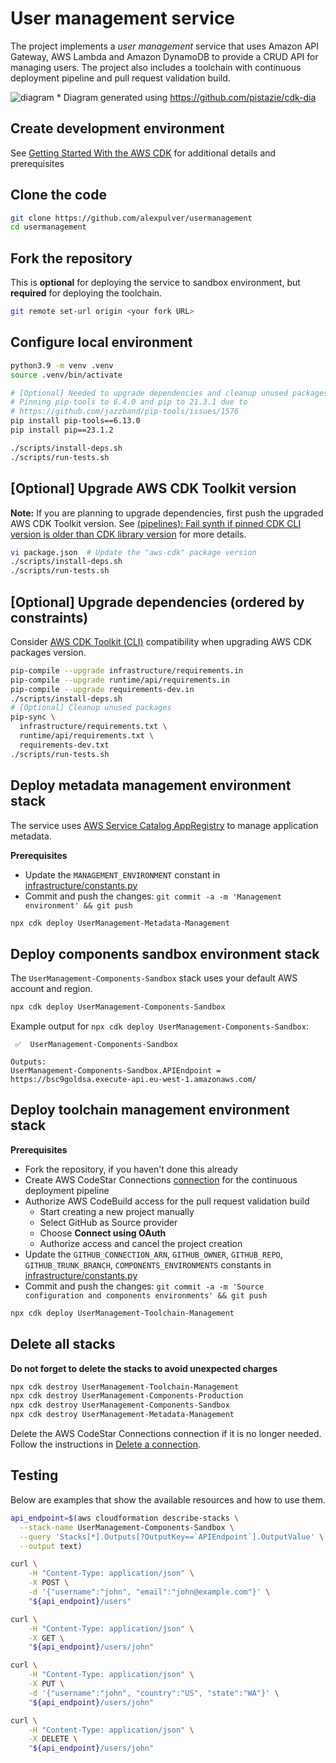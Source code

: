 # User management service
The project implements a *user management* service that uses Amazon API Gateway, 
AWS Lambda and Amazon DynamoDB to provide a CRUD API for managing users. The project 
also includes a toolchain with continuous deployment pipeline and pull request 
validation build.

![diagram](https://github.com/alexpulver/usermanagement/assets/4362270/c80dab6d-2921-4d69-9838-b9be0eccd40f)
\* Diagram generated using https://github.com/pistazie/cdk-dia

## Create development environment
See [Getting Started With the AWS CDK](https://docs.aws.amazon.com/cdk/latest/guide/getting_started.html)
for additional details and prerequisites

## Clone the code
```bash
git clone https://github.com/alexpulver/usermanagement
cd usermanagement
```

## Fork the repository
This is **optional** for deploying the service to sandbox environment, but 
**required** for deploying the toolchain.

```bash
git remote set-url origin <your fork URL>
```

## Configure local environment
```bash
python3.9 -m venv .venv
source .venv/bin/activate

# [Optional] Needed to upgrade dependencies and cleanup unused packages
# Pinning pip-tools to 6.4.0 and pip to 21.3.1 due to
# https://github.com/jazzband/pip-tools/issues/1576
pip install pip-tools==6.13.0
pip install pip==23.1.2

./scripts/install-deps.sh
./scripts/run-tests.sh
```

## [Optional] Upgrade AWS CDK Toolkit version
**Note:** If you are planning to upgrade dependencies, first push the upgraded AWS CDK Toolkit version.
See [(pipelines): Fail synth if pinned CDK CLI version is older than CDK library version](https://github.com/aws/aws-cdk/issues/15519) 
for more details.

```bash
vi package.json  # Update the "aws-cdk" package version
./scripts/install-deps.sh
./scripts/run-tests.sh
```

## [Optional] Upgrade dependencies (ordered by constraints)
Consider [AWS CDK Toolkit (CLI)](https://docs.aws.amazon.com/cdk/latest/guide/reference.html#versioning) compatibility 
when upgrading AWS CDK packages version.

```bash
pip-compile --upgrade infrastructure/requirements.in
pip-compile --upgrade runtime/api/requirements.in
pip-compile --upgrade requirements-dev.in
./scripts/install-deps.sh
# [Optional] Cleanup unused packages
pip-sync \
  infrastructure/requirements.txt \
  runtime/api/requirements.txt \
  requirements-dev.txt
./scripts/run-tests.sh
```

## Deploy metadata management environment stack
The service uses [AWS Service Catalog AppRegistry](https://docs.aws.amazon.com/servicecatalog/latest/arguide/intro-app-registry.html) 
to manage application metadata.

**Prerequisites**
- Update the `MANAGEMENT_ENVIRONMENT` constant in [infrastructure/constants.py](infrastructure/constants.py)
- Commit and push the changes: `git commit -a -m 'Management environment' && git push`

```bash
npx cdk deploy UserManagement-Metadata-Management
```

## Deploy components sandbox environment stack
The `UserManagement-Components-Sandbox` stack uses your default AWS account and region. 

```bash
npx cdk deploy UserManagement-Components-Sandbox
```

Example output for `npx cdk deploy UserManagement-Components-Sandbox`:
```text
 ✅  UserManagement-Components-Sandbox

Outputs:
UserManagement-Components-Sandbox.APIEndpoint = https://bsc9goldsa.execute-api.eu-west-1.amazonaws.com/
```

## Deploy toolchain management environment stack

**Prerequisites**
- Fork the repository, if you haven't done this already
- Create AWS CodeStar Connections [connection](https://docs.aws.amazon.com/dtconsole/latest/userguide/welcome-connections.html)
  for the continuous deployment pipeline
- Authorize AWS CodeBuild access for the pull request validation build
  - Start creating a new project manually
  - Select GitHub as Source provider
  - Choose **Connect using OAuth**
  - Authorize access and cancel the project creation
- Update the `GITHUB_CONNECTION_ARN`, `GITHUB_OWNER`, `GITHUB_REPO`, `GITHUB_TRUNK_BRANCH`,
  `COMPONENTS_ENVIRONMENTS` constants in [infrastructure/constants.py](infrastructure/constants.py)
- Commit and push the changes: `git commit -a -m 'Source configuration and components environments' && git push`

```bash
npx cdk deploy UserManagement-Toolchain-Management
```

## Delete all stacks
**Do not forget to delete the stacks to avoid unexpected charges**
```bash
npx cdk destroy UserManagement-Toolchain-Management
npx cdk destroy UserManagement-Components-Production
npx cdk destroy UserManagement-Components-Sandbox
npx cdk destroy UserManagement-Metadata-Management
```

Delete the AWS CodeStar Connections connection if it is no longer needed. Follow the instructions
in [Delete a connection](https://docs.aws.amazon.com/dtconsole/latest/userguide/connections-delete.html).

## Testing
Below are examples that show the available resources and how to use them.

```bash
api_endpoint=$(aws cloudformation describe-stacks \
  --stack-name UserManagement-Components-Sandbox \
  --query 'Stacks[*].Outputs[?OutputKey==`APIEndpoint`].OutputValue' \
  --output text)

curl \
    -H "Content-Type: application/json" \
    -X POST \
    -d '{"username":"john", "email":"john@example.com"}' \
    "${api_endpoint}/users"

curl \
    -H "Content-Type: application/json" \
    -X GET \
    "${api_endpoint}/users/john"

curl \
    -H "Content-Type: application/json" \
    -X PUT \
    -d '{"username":"john", "country":"US", "state":"WA"}' \
    "${api_endpoint}/users/john"

curl \
    -H "Content-Type: application/json" \
    -X DELETE \
    "${api_endpoint}/users/john"
```
